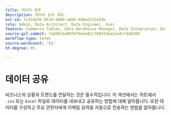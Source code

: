 ```yaml
---
title: 데이터 공유
description: 데이터 공유 개요.
exl-id: 5c434d3b-0519-4980-a666-60bed122a93b
role: Admin, Data Architect, Data Engineer, User
feature: Commerce Tables, Data Warehouse Manager, Data Integration, Data Import/Export
source-git-commit: 7ad99cbe08f6f6dee82cf804fabe1ea9cf440289
workflow-type: tm+mt
source-wordcount: '51'
ht-degree: 0%

---
```


# 데이터 공유

비즈니스의 상황과 트렌드를 전달하는 것은 필수적입니다. 이 섹션에서는 차트에서 `.csv` 또는 `Excel` 파일로 데이터를 내보내고 공유하는 방법에 대해 알아봅니다. 또한 데이터를 구성하고 주요 관련자에게 이메일 요약을 자동으로 전송하는 방법을 알아봅니다.
